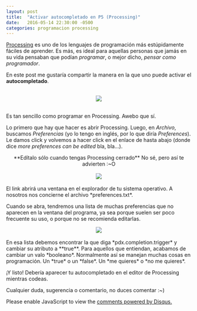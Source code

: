 ```yaml
---
layout: post
title:  "Activar autocompletado en P5 (Processing)"
date:   2016-05-14 22:30:00 -0500
categories: programacion processing
---
```


[Processing](https://processing.org/) es uno de los lenguajes de programación más estúpidamente fáciles de aprender. Es más, es ideal para aquellas personas que jamás en su vida pensaban que podían *programar*, o mejor dicho, *pensar como programador*.

En este post me gustaría compartir la manera en la que uno puede activar el **autocompletado**.

<br>

<center><img src="https://65.media.tumblr.com/16d94bba64736aebc6048224cf96fc2e/tumblr_o778r6Fd7v1rtghino1_400.png"></center>

<br>

Es tan sencillo como programar en Processing. Awebo que sí.

Lo primero que hay que hacer es abrir Processing. Luego, en *Archivo*, buscamos *Preferencias* (yo lo tengo en inglés, por lo que diría *Preferences*). Le damos click y volvemos a hacer click en el enlace de hasta abajo (donde dice *more preferences can be edited* bla, bla...).
<br>
<center>**Edítalo sólo cuando tengas Processing cerrado** No sé, pero así te advierten :~O</center>
<br>
<center><img src="https://65.media.tumblr.com/dff817aa1262622fed8d39bc56dcac97/tumblr_o7790dQu6z1rtghino1_500.png
"></center>
<br>
El link abrirá una ventana en el explorador de tu sistema operativo. A nosotros nos concierne el archivo *preferences.txt*.

Cuando se abra, tendremos una lista de muchas preferencias que no aparecen en la ventana del programa, ya sea porque suelen ser poco frecuente su uso, o porque no se recomienda editarlas.
<center><img src="https://66.media.tumblr.com/0ecdebe34e4ecda25aef3fa8e5ebfa54/tumblr_o779bskycs1rtghino1_400.png"></center>
<br>
En esa lista debemos encontrar la que diga *pdx.completion.trigger* y cambiar su atributo a **true**. Para aquellos que entiendan, acabamos de cambiar un valo *booleano*. Normalmente así se manejan muchas cosas en programación. Un *true* o un *false*. Un *me quieres* o *no me quieres*.

¡Y listo! Debería aparecer tu autocompletado en el editor de Processing mientras codeas.

Cualquier duda, sugerencia o comentario, no duces comentar :~)

<div id="disqus_thread"></div>
<script>
/**
* RECOMMENDED CONFIGURATION VARIABLES: EDIT AND UNCOMMENT THE SECTION BELOW TO INSERT DYNAMIC VALUES FROM YOUR PLATFORM OR CMS.
* LEARN WHY DEFINING THESE VARIABLES IS IMPORTANT: https://disqus.com/admin/universalcode/#configuration-variables
*/
/*
var disqus_config = function () {
this.page.url = PAGE_URL; // Replace PAGE_URL with your page's canonical URL variable
this.page.identifier = PAGE_IDENTIFIER; // Replace PAGE_IDENTIFIER with your page's unique identifier variable
};
*/
(function() { // DON'T EDIT BELOW THIS LINE
var d = document, s = d.createElement('script');

s.src = '//animanoir-blog.disqus.com/embed.js';

s.setAttribute('data-timestamp', +new Date());
(d.head || d.body).appendChild(s);
})();
</script>
<noscript>Please enable JavaScript to view the <a href="https://disqus.com/?ref_noscript" rel="nofollow">comments powered by Disqus.</a></noscript>


